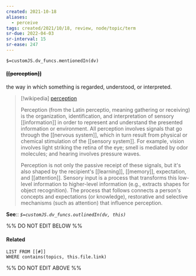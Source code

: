 ```yaml
---
created: 2021-10-18
aliases:
  - perceive
tags: created/2021/10/18, review, node/topic/term
sr-due: 2022-04-03
sr-interval: 15
sr-ease: 247
---
```

`$=customJS.dv_funcs.mentionedIn(dv)`

#### <s class="topic-title">[[perception]]</s> 

the way in which something is regarded, understood, or interpreted. 

> [!wikipedia] [perception](https://en.wikipedia.org/wiki/Perception)
> 
> Perception (from the Latin perceptio, meaning gathering or receiving) is the organization, identification, and interpretation of sensory [[information]] in order to represent and understand the presented information or environment. All perception involves signals that go through the [[nervous system]], which in turn result from physical or chemical stimulation of the [[sensory system]]. For example, vision involves light striking the retina of the eye; smell is mediated by odor molecules; and hearing involves pressure waves. 
> 
> Perception is not only the passive receipt of these signals, but it's also shaped by the recipient's [[learning]], [[memory]], expectation, and [[attention]]. Sensory input is a process that transforms this low-level information to higher-level information (e.g., extracts shapes for object recognition). The process that follows connects a person's concepts and expectations (or knowledge), restorative and selective mechanisms (such as attention) that influence perception.

**See**::
*`$=customJS.dv_funcs.outlinedIn(dv, this)`*

%% DO NOT EDIT BELOW %%

#### Related 

```dataview
LIST FROM [[#]]
WHERE contains(topics, this.file.link)
```
%% DO NOT EDIT ABOVE %%
